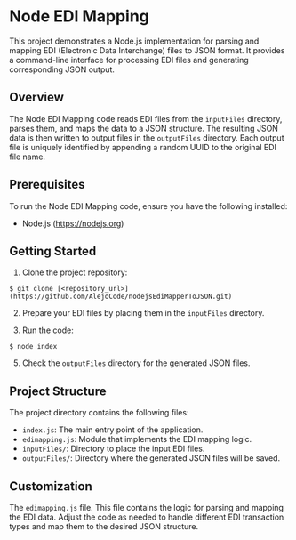 # Node EDI Mapping

This project demonstrates a Node.js implementation for parsing and mapping EDI (Electronic Data Interchange) files to JSON format. It provides a command-line interface for processing EDI files and generating corresponding JSON output.

## Overview

The Node EDI Mapping code reads EDI files from the `inputFiles` directory, parses them, and maps the data to a JSON structure. The resulting JSON data is then written to output files in the `outputFiles` directory. Each output file is uniquely identified by appending a random UUID to the original EDI file name.

## Prerequisites

To run the Node EDI Mapping code, ensure you have the following installed:

- Node.js (https://nodejs.org)

## Getting Started

1. Clone the project repository:

```$ git clone [<repository_url>](https://github.com/AlejoCode/nodejsEdiMapperToJSON.git)```

2. Prepare your EDI files by placing them in the `inputFiles` directory.

3. Run the code:

```$ node index```

5. Check the `outputFiles` directory for the generated JSON files.

## Project Structure

The project directory contains the following files:

- `index.js`: The main entry point of the application.
- `edimapping.js`: Module that implements the EDI mapping logic.
- `inputFiles/`: Directory to place the input EDI files.
- `outputFiles/`: Directory where the generated JSON files will be saved.

## Customization

The `edimapping.js` file. This file contains the logic for parsing and mapping the EDI data. Adjust the code as needed to handle different EDI transaction types and map them to the desired JSON structure.
